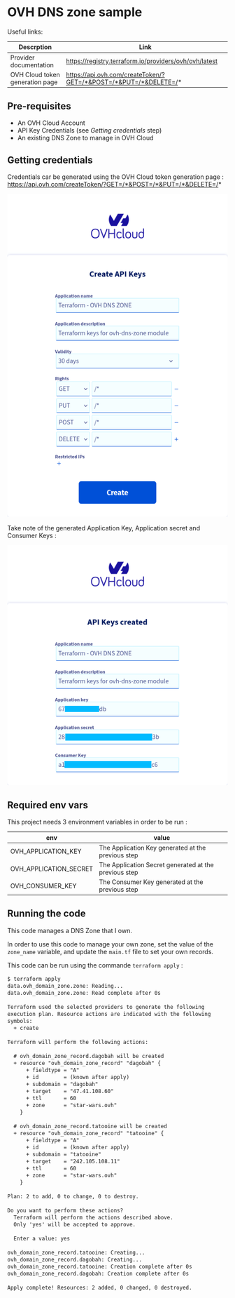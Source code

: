 # OVH DNS zone sample

Useful links:

| Descrption                      | Link                                                             |
|---------------------------------|------------------------------------------------------------------|
| Provider documentation          | https://registry.terraform.io/providers/ovh/ovh/latest           |
| OVH Cloud token generation page | https://api.ovh.com/createToken/?GET=/*&POST=/*&PUT=/*&DELETE=/* |

## Pre-requisites

* An OVH Cloud Account
* API Key Credentials (see _Getting credentials_ step)
* An existing DNS Zone to manage in OVH Cloud

## Getting credentials

Credentials car be generated using the OVH Cloud token generation
page : https://api.ovh.com/createToken/?GET=/*&POST=/*&PUT=/*&DELETE=/*

![Create a API Key](assets/01-create-api-keys.png)

Take note of the generated Application Key, Application secret and Consumer Keys :

![The generated API Keys](assets/02-created-api-keys.png)

## Required env vars

This project needs 3 environment variables in order to be run :

| env                    | value                                                 |
|------------------------|-------------------------------------------------------|
| OVH_APPLICATION_KEY    | The Application Key generated at the previous step    |
| OVH_APPLICATION_SECRET | The Application Secret generated at the previous step |
| OVH_CONSUMER_KEY       | The Consumer Key generated at the previous step       |

## Running the code

This code manages a DNS Zone that I own.

In order to use this code to manage your own zone, set the value of the `zone_name` variable, and update the `main.tf`
file to set your own records.

This code can be run using the commande `terraform apply` :

```shell
$ terraform apply
data.ovh_domain_zone.zone: Reading...
data.ovh_domain_zone.zone: Read complete after 0s

Terraform used the selected providers to generate the following execution plan. Resource actions are indicated with the following symbols:
  + create

Terraform will perform the following actions:

  # ovh_domain_zone_record.dagobah will be created
  + resource "ovh_domain_zone_record" "dagobah" {
      + fieldtype = "A"
      + id        = (known after apply)
      + subdomain = "dagobah"
      + target    = "47.41.108.60"
      + ttl       = 60
      + zone      = "star-wars.ovh"
    }

  # ovh_domain_zone_record.tatooine will be created
  + resource "ovh_domain_zone_record" "tatooine" {
      + fieldtype = "A"
      + id        = (known after apply)
      + subdomain = "tatooine"
      + target    = "242.105.108.11"
      + ttl       = 60
      + zone      = "star-wars.ovh"
    }

Plan: 2 to add, 0 to change, 0 to destroy.

Do you want to perform these actions?
  Terraform will perform the actions described above.
  Only 'yes' will be accepted to approve.

  Enter a value: yes

ovh_domain_zone_record.tatooine: Creating...
ovh_domain_zone_record.dagobah: Creating...
ovh_domain_zone_record.tatooine: Creation complete after 0s
ovh_domain_zone_record.dagobah: Creation complete after 0s

Apply complete! Resources: 2 added, 0 changed, 0 destroyed.
```
